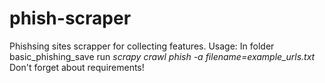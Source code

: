 # phish-scraper
Phishsing sites scrapper for collecting features. 
Usage:
In folder basic_phishing_save run
*scrapy crawl phish -a filename=example_urls.txt*
Don't forget about requirements!

